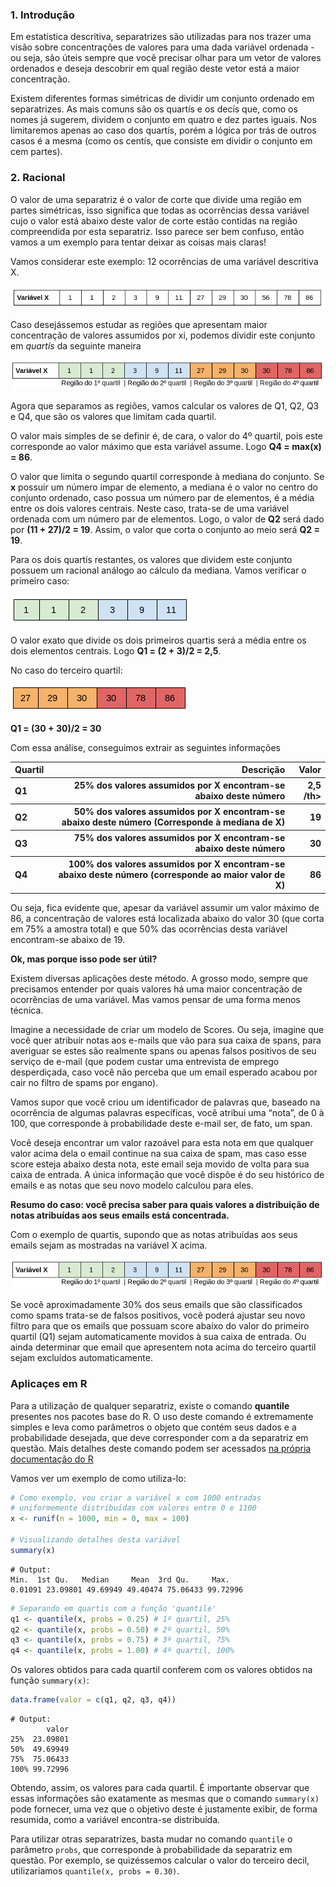 

###  1. Introdução

Em estatística descritiva, separatrizes são utilizadas para nos trazer uma visão sobre concentrações de valores para uma dada variável ordenada - ou seja, são úteis sempre que você precisar olhar para um vetor de valores ordenados e deseja descobrir em qual região deste vetor está a maior concentração.

Existem diferentes formas simétricas de dividir um conjunto ordenado em separatrizes. As mais comuns são os quartís e os decís que, como os nomes já sugerem, dividem o conjunto em quatro e dez partes iguais. Nos limitaremos apenas ao caso dos quartís, porém a lógica por trás de outros casos é a mesma (como os centís, que consiste em dividir o conjunto em cem partes).

### 2. Racional

O valor de uma separatriz é o valor de corte que divide uma região em partes simétricas, isso significa que todas as ocorrências dessa variável cujo o valor está abaixo deste valor de corte estão contidas na região compreendida por esta separatriz. Isso parece ser bem confuso, então vamos a um exemplo para tentar deixar as coisas mais claras!

Vamos considerar este exemplo: 12 ocorrências de uma variável descritiva X.

![](images/tab1.png "Variável X")

Caso desejássemos estudar as regiões que apresentam maior concentração de valores assumidos por xi, podemos dividir este conjunto em *quartís* da seguinte maneira

![](images/tab2.png "Identificando quartis")

Agora que separamos as regiões, vamos calcular os valores de Q1, Q2, Q3 e Q4, que são os valores que limitam cada quartil. 

O valor mais simples de se definir é, de cara, o valor do 4º quartil, pois este corresponde ao valor máximo que esta variável assume. Logo **Q4 = max(x) = 86**.

O valor que limita o segundo quartil corresponde à mediana do conjunto. Se **x** possuir um número ímpar de elemento, a mediana é o valor no centro do conjunto ordenado, caso possua um número par de elementos, é a média entre os dois valores centrais. Neste caso, trata-se de uma variável ordenada com um número par de elementos. Logo, o valor de **Q2** será dado por **(11 + 27)/2 = 19**. Assim, o valor que corta o conjunto ao meio será **Q2 = 19**.

Para os dois quartís restantes, os valores que dividem este conjunto possuem um racional análogo ao cálculo da mediana. Vamos verificar o primeiro caso:

![](images/tab3.png "Primeiro e segundo quartil")

O valor exato que divide os dois primeiros quartis será a média entre os dois elementos centrais. Logo **Q1 = (2 + 3)/2 = 2,5**.

No caso do terceiro quartil:

![](images/tab4.png "Terceiro e quarto quartil")


**Q1 = (30 + 30)/2 = 30**

Com essa análise, conseguimos extrair as seguintes informações

<table>
 <thead>
  <tr>
   <th style="text-align:left;"> Quartil </th>
   <th style="text-align:right;"> Descrição </th>
   <th style="text-align:right;"> Valor </th>
  </tr>
 </thead>
<tbody>
  <tr>
   <th style="text-align:left;"> Q1 </th>
   <th style="text-align:right;"> 25% dos valores assumidos por X encontram-se abaixo deste número </th>
   <th style="text-align:right;"> 2,5 /th>
  </tr>
 <tr>
   <th style="text-align:left;"> Q2 </th>
   <th style="text-align:right;"> 50% dos valores assumidos por X encontram-se abaixo deste número (Corresponde à mediana de X) </th>
   <th style="text-align:right;"> 19 </th>
 </tr>
   <tr>
   <th style="text-align:left;"> Q3 </th>
   <th style="text-align:right;"> 75% dos valores assumidos por X encontram-se abaixo deste número
 </th>
   <th style="text-align:right;"> 30 </th>
 </tr>
 <tr>
   <th style="text-align:left;"> Q4 </th>
   <th style="text-align:right;"> 100% dos valores assumidos por X encontram-se abaixo deste número (corresponde ao maior valor de X) </th>
   <th style="text-align:right;"> 86 </th>
 </tr>
</tbody>
</table>


Ou seja, fica evidente que, apesar da variável assumir um valor máximo de 86, a concentração de valores está localizada abaixo do valor 30 (que corta em 75% a amostra total) e que 50% das ocorrências desta variável encontram-se abaixo de 19.

**Ok, mas porque isso pode ser útil?**

Existem diversas aplicações deste método. A grosso modo, sempre que precisamos entender por quais valores há uma maior concentração de ocorrências de uma variável. Mas vamos pensar de uma forma menos técnica. 


Imagine a necessidade de criar um modelo de Scores. Ou seja, imagine que você quer atribuir notas aos e-mails que vão para sua caixa de spans, para averiguar se estes são realmente spans ou apenas falsos positivos de seu serviço de e-mail (que podem custar uma entrevista de emprego desperdiçada, caso você não perceba que um email esperado acabou por cair no filtro de spams por engano).

Vamos supor que você criou um identificador de palavras que, baseado na ocorrência de algumas palavras específicas, você atribui uma “nota”, de 0 à 100, que corresponde à probabilidade deste e-mail ser, de fato, um span. 

Você deseja encontrar um valor razoável para esta nota em que qualquer valor acima dela o email continue na sua caixa de spam, mas caso esse score esteja abaixo desta nota, este email seja movido de volta para sua caixa de entrada. A única informação que você dispõe é do seu histórico de emails e as notas que seu novo modelo calculou para eles. 

**Resumo do caso: você precisa saber para quais valores a distribuição de notas atribuídas aos seus emails está concentrada.**

 Com o exemplo de quartis, supondo que as notas atribuídas aos seus emails sejam as mostradas na variável X acima.

![](images/tab2.png "Score de emails")

Se você aproximadamente 30% dos seus emails que são classificados como spams trata-se de falsos positivos, você poderá ajustar seu novo filtro para que os emails que possuam score abaixo do valor do primeiro quartil (Q1) sejam automaticamente movidos à sua caixa de entrada. Ou ainda determinar que email que apresentem nota acima do terceiro quartil sejam excluídos automaticamente. 

### Aplicaçes em R

Para a utilização de qualquer separatriz, existe o comando **quantile** presentes nos pacotes base do R. O uso deste comando é extremamente simples e leva como parâmetros o objeto que contém seus dados e a probabilidade desejada, que deve corresponder com a da separatriz em questão. Mais detalhes deste comando podem ser acessados [na própria documentação do R](https://www.rdocumentation.org/packages/stats/versions/3.4.3/topics/quantile)

Vamos ver um exemplo de como utiliza-lo:

``` R
# Como exemplo, vou criar a variável x com 1000 entradas
# uniformemente distribuídas com valores entre 0 e 1100
x <- runif(n = 1000, min = 0, max = 100)

# Visualizando detalhes desta variável
summary(x)

```

 ```   
 # Output:
 Min.  1st Qu.   Median     Mean  3rd Qu.     Max. 
 0.01091 23.09801 49.69949 49.40474 75.06433 99.72996 
 ```
 
``` R
# Separando em quartis com a função 'quantile'
q1 <- quantile(x, probs = 0.25) # 1º quartil, 25%
q2 <- quantile(x, probs = 0.50) # 2º quartil, 50%
q3 <- quantile(x, probs = 0.75) # 3º quartil, 75%
q4 <- quantile(x, probs = 1.00) # 4º quartil, 100%
```
Os valores obtidos para cada quartil conferem com os valores obtidos na função ``` summary(x) ```:
``` R
data.frame(valor = c(q1, q2, q3, q4))
```
```
# Output:
        valor
25%  23.09801
50%  49.69949
75%  75.06433
100% 99.72996
```
Obtendo, assim, os valores para cada quartil. É importante observar que essas informações são exatamente as mesmas que o comando ```summary(x)``` pode fornecer, uma vez que o objetivo deste é justamente exibir, de forma resumida, como a variável encontra-se distribuída.

Para utilizar otras separatrizes, basta mudar no comando ```quantile``` o parâmetro ```probs```, que corresponde à probabilidade da separatriz em questão. Por exemplo, se quizéssemos calcular o valor do terceiro decil, utilizariamos ``` quantile(x, probs = 0.30) ```.

